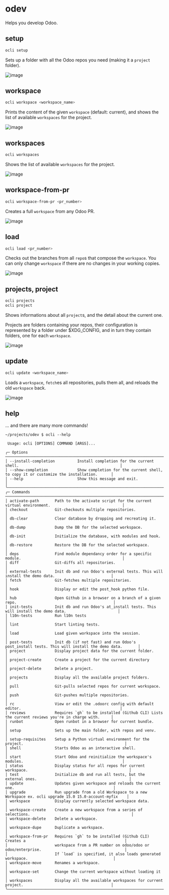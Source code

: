 # odev

Helps you develop Odoo.

## setup

```bash
ocli setup
```

Sets up a folder with all the Odoo repos you need (making it a `project` folder).

![image](https://github.com/user-attachments/assets/72e8ec30-ac7e-401b-810b-4edd35c3483f)

## workspace

```bash
ocli workspace <workspace_name>
```

Prints the content of the given `workspace` (default: current), and shows the
list of available `workspaces` for the project.

![image](https://github.com/user-attachments/assets/5b217f5d-4a0b-4496-8036-0009b8ca7524)

## workspaces

```bash
ocli workspaces
```

Shows the list of available `workspaces` for the project.

![image](https://github.com/user-attachments/assets/1df6be3c-340b-46aa-a4e7-0746456358b1)

## workspace-from-pr

```bash
ocli workspace-from-pr <pr_number>
```

Creates a full `workspace` from any Odoo PR.

![image](https://github.com/user-attachments/assets/c27796a0-f025-40e1-8757-8e238ba2ef32)

## load

```bash
ocli load <pr_number>
```

Checks out the branches from all `repo`s that compose the `workspace`.
You can only change `workspace` if there are no changes in your working copies.

![image](https://github.com/user-attachments/assets/16420986-eb53-450d-b0bb-2699b1782b7d)

## projects, project

```bash
ocli projects
ocli project
```

Shows informations about all `project`s, and the detail about the current one.

Projects are folders containing your repos, their configuration is represented by a folder
under $XDG_CONFIG, and in turn they contain folders, one for each `workspace`.

![image](https://github.com/user-attachments/assets/244b0c6f-9e78-49f4-b24a-e1abc2fa08c8)

## update

```bash
ocli update <workspace_name>
```

Loads a `workspace`, `fetch`es all repositories, pulls them all, and reloads the old `workspace` back.

![image](https://github.com/user-attachments/assets/0b23be01-1ff5-4b3d-80fb-3adf98c03b6b)

## help

... and there are many more commands!

```
~/projects/odev $ ocli --help
                                                                                                                                                                                                                   
 Usage: ocli [OPTIONS] COMMAND [ARGS]...                                                                                                                                                                           
                                                                                                                                                                                                                   
╭─ Options ───────────────────────────────────────────────────────────────────────────────────────────────────────────╮
│ --install-completion          Install completion for the current shell.                                             │
│ --show-completion             Show completion for the current shell, to copy it or customize the installation.      │
│ --help                        Show this message and exit.                                                           │
╰─────────────────────────────────────────────────────────────────────────────────────────────────────────────────────╯
╭─ Commands ──────────────────────────────────────────────────────────────────────────────────────────────────────────╮
│ activate-path       Path to the activate script for the current virtual environment.                                │
│ checkout            Git-checkouts multiple repositories.                                                            │
│ db-clear            Clear database by dropping and recreating it.                                                   │
│ db-dump             Dump the DB for the selected workspace.                                                         │
│ db-init             Initialize the database, with modules and hook.                                                 │
│ db-restore          Restore the DB for the selected workspace.                                                      │
│ deps                Find module dependancy order for a specific module.                                             │
│ diff                Git-diffs all repositories.                                                                     │
│ external-tests      Init db and run Odoo's external tests. This will install the demo data.                         │
│ fetch               Git-fetches multiple repositories.                                                              │
│ hook                Display or edit the post_hook python file.                                                      │
│ hub                 Open Github in a browser on a branch of a given repo.                                           │
│ init-tests          Init db and run Odoo's at_install tests. This will install the demo data.                       │
│ l10n-tests          Run l10n tests                                                                                  │
│ lint                Start linting tests.                                                                            │
│ load                Load given workspace into the session.                                                          │
│ post-tests          Init db (if not fast) and run Odoo's post_install tests. This will install the demo data.       │
│ project             Display project data for the current folder.                                                    │
│ project-create      Create a project for the current directory                                                      │
│ project-delete      Delete a project.                                                                               │
│ projects            Display all the available project folders.                                                      │
│ pull                Git-pulls selected repos for current workspace.                                                 │
│ push                Git-pushes multiple repositories.                                                               │
│ rc                  View or edit the .odoorc config with default editor.                                            │
│ reviews             Requires `gh` to be installed (Github CLI) Lists the current reviews you're in charge with.     │
│ runbot              Open runbot in a browser for current bundle.                                                    │
│ setup               Sets up the main folder, with repos and venv.                                                   │
│ setup-requisites    Setup a Python virtual environment for the project.                                             │
│ shell               Starts Odoo as an interactive shell.                                                            │
│ start               Start Odoo and reinitialize the workspace's modules.                                            │
│ status              Display status for all repos for current workspace.                                             │
│ test                Initialize db and run all tests, but the external ones.                                         │
│ update              Updates given workspace and reloads the current one.                                            │
│ upgrade             Run upgrade from a old Workspace to a new Workspace ex. ocli upgrade 15.0 15.0-account-myfix    │
│ workspace           Display currently selected workspace data.                                                      │
│ workspace-create    Create a new workspace from a series of selections.                                             │
│ workspace-delete    Delete a workspace.                                                                             │
│ workspace-dupe      Duplicate a workspace.                                                                          │
│ workspace-from-pr   Requires `gh` to be installed (Github CLI) Creates a                                            │
│                     workspace from a PR number on odoo/odoo or odoo/enterprise.                                     │
│                     If `load` is specified, it also loads generated workspace.                                      │
│ workspace-move      Renames a workspace.                                                                            │
│ workspace-set       Change the current workspace without loading it                                                 │
│ workspaces          Display all the available workspaces for current project.                                       │
╰─────────────────────────────────────────────────────────────────────────────────────────────────────────────────────╯
```
